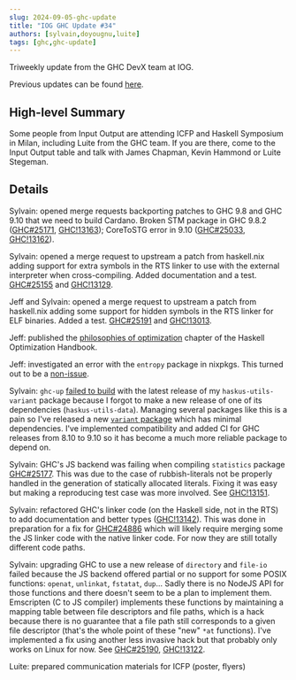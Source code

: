```yaml
---
slug: 2024-09-05-ghc-update
title: "IOG GHC Update #34"
authors: [sylvain,doyougnu,luite]
tags: [ghc,ghc-update]
---
```


Triweekly update from the GHC DevX team at IOG.

<!-- truncate -->

Previous updates can be found [here](https://engineering.iog.io/tags/ghc-update).

## High-level Summary

Some people from Input Output are attending ICFP and Haskell Symposium in Milan, including Luite from the GHC team. If you are there, come to the Input Output table and talk with James Chapman, Kevin Hammond or Luite Stegeman.

## Details

Sylvain: opened merge requests backporting patches to GHC 9.8 and GHC 9.10 that we need to build Cardano. Broken STM package in GHC 9.8.2 ([GHC#25171](https://gitlab.haskell.org/ghc/ghc/-/issues/25171), [GHC!13163](https://gitlab.haskell.org/ghc/ghc/-/merge_requests/13163)); CoreToSTG error in 9.10 ([GHC#25033](https://gitlab.haskell.org/ghc/ghc/-/issues/25033), [GHC!13162](https://gitlab.haskell.org/ghc/ghc/-/merge_requests/13162)).

Sylvain: opened a merge request to upstream a patch from haskell.nix adding support for extra symbols in the RTS linker to use with the external interpreter when cross-compiling. Added documentation and a test. [GHC#25155](https://gitlab.haskell.org/ghc/ghc/-/issues/25155) and [GHC!13129](https://gitlab.haskell.org/ghc/ghc/-/merge_requests/13129).

Jeff and Sylvain: opened a merge request to upstream a patch from haskell.nix adding some support for hidden symbols in the RTS linker for ELF binaries. Added a test. [GHC#25191](https://gitlab.haskell.org/ghc/ghc/-/issues/25191) and [GHC!13013](https://gitlab.haskell.org/ghc/ghc/-/merge_requests/13013).

Jeff: published the [philosophies of optimization](https://haskell.foundation/hs-opt-handbook.github.io/) chapter of the Haskell Optimization Handbook.

Jeff: investigated an error with the `entropy` package in nixpkgs. This turned out to be a [non-issue](https://github.com/NixOS/nixpkgs/issues/337996).

Sylvain: `ghc-up` [failed to build](https://github.com/haskus/packages/issues/62) with the latest release of my `haskus-utils-variant` package because I forgot to make a new release of one of its dependencies (`haskus-utils-data`). Managing several packages like this is a pain so I've released a new [`variant` package](https://hackage.haskell.org/package/variant) which has minimal dependencies. I've implemented compatibility and added CI for GHC releases from 8.10 to 9.10 so it has become a much more reliable package to depend on.

Sylvain: GHC's JS backend was failing when compiling `statistics` package [GHC#25177](https://gitlab.haskell.org/ghc/ghc/-/issues/25177). This was due to the case of rubbish-literals not be properly handled in the generation of statically allocated literals. Fixing it was easy but making a reproducing test case was more involved. See [GHC!13151](https://gitlab.haskell.org/ghc/ghc/-/merge_requests/13151).

Sylvain: refactored GHC's linker code (on the Haskell side, not in the RTS) to add documentation and better types ([GHC!13142](https://gitlab.haskell.org/ghc/ghc/-/merge_requests/13142)). This was done in preparation for a fix for [GHC#24886](https://gitlab.haskell.org/ghc/ghc/-/issues/24886) which will likely require merging some the JS linker code with the native linker code. For now they are still totally different code paths.

Sylvain: upgrading GHC to use a new release of `directory` and `file-io` failed because the JS backend offered partial or no support for some POSIX functions: `openat`, `unlinkat`, `fstatat`, `dup`... Sadly there is no NodeJS API for those functions and there doesn't seem to be a plan to implement them. Emscripten (C to JS compiler) implements these functions by maintaining a mapping table between file descriptors and file paths, which is a hack because there is no guarantee that a file path still corresponds to a given file descriptor (that's the whole point of these "new" `*at` functions). I've implemented a fix using another less invasive hack but that probably only works on Linux for now. See [GHC#25190](https://gitlab.haskell.org/ghc/ghc/-/issues/25190), [GHC!13122](https://gitlab.haskell.org/ghc/ghc/-/merge_requests/13122/diffs?commit_id=a300f12c93f7ea74f8d269bf300e37fb4ffb2b6e).

Luite: prepared communication materials for ICFP (poster, flyers)
